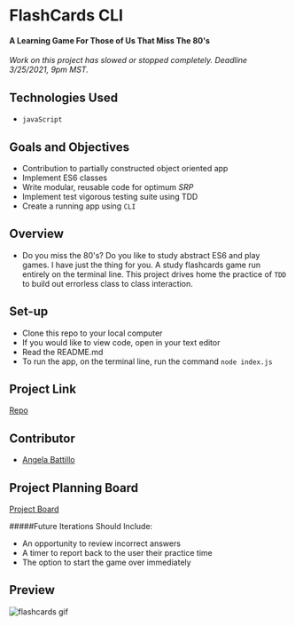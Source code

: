 # FlashCards CLI

#### A Learning Game For Those of Us That Miss The 80's

*Work on this project has slowed or stopped completely. Deadline 3/25/2021, 9pm MST.*

## Technologies Used

* `javaScript`

## Goals and Objectives

* Contribution to partially constructed object oriented app
* Implement ES6 classes
* Write modular, reusable code for optimum *SRP*
* Implement test vigorous testing suite using TDD
* Create a running app using `CLI`

## Overview

* Do you miss the 80's?  Do you like to study abstract ES6 and play games. I have just the thing for you. A study flashcards game run entirely on the terminal line. This project drives home the practice of `TDD` to build out errorless class to class interaction.

## Set-up

* Clone this repo to your local computer
* If you would like to view code, open in your text editor
* Read the README.md
* To run the app, on the terminal line, run the command `node index.js`

## Project Link

[Repo](https://github.com/battan40/flashcards-starter)

## Contributor

* [Angela Battillo](https://github.com/battan40)

## Project Planning Board

[Project Board](https://trello.com/b/HruojfNd/flashcards)

#####Future Iterations Should Include:

* An opportunity to review incorrect answers
* A timer to report back to the user their practice time
* The option to start the game over immediately

## Preview

![flashcards gif](https://media.giphy.com/media/1zkb1q58eTiTH6D7wc/giphy.gif)
